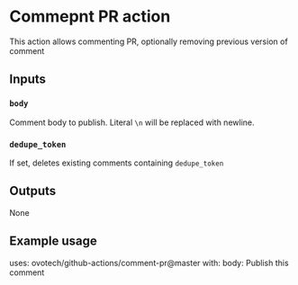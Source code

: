 # Commepnt PR action

This action allows commenting PR, optionally removing previous version of comment


## Inputs

### `body`

Comment body to publish. Literal `\n` will be replaced with newline.

### `dedupe_token`

If set, deletes existing comments containing `dedupe_token`

## Outputs

None

## Example usage

uses: ovotech/github-actions/comment-pr@master
with:
  body: Publish this comment
